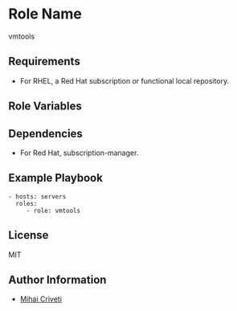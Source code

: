 Role Name
=========

vmtools

Requirements
------------

- For RHEL, a Red Hat subscription or functional local repository.

Role Variables
--------------


Dependencies
------------

- For Red Hat, subscription-manager.

Example Playbook
----------------

    - hosts: servers
      roles:
         - role: vmtools

License
-------

MIT

Author Information
------------------

- [Mihai Criveti](https://www.linkedin.com/in/crivetimihai/)
